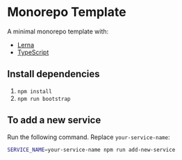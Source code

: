 # Monorepo Template

A minimal monorepo template with:
* [Lerna](https://lerna.js.org/)
* [TypeScript](http://www.typescriptlang.org/)

## Install dependencies

1. `npm install`
1. `npm run bootstrap`

## To add a new service

Run the following command. Replace `your-service-name`:

```sh
SERVICE_NAME=your-service-name npm run add-new-service
```
  